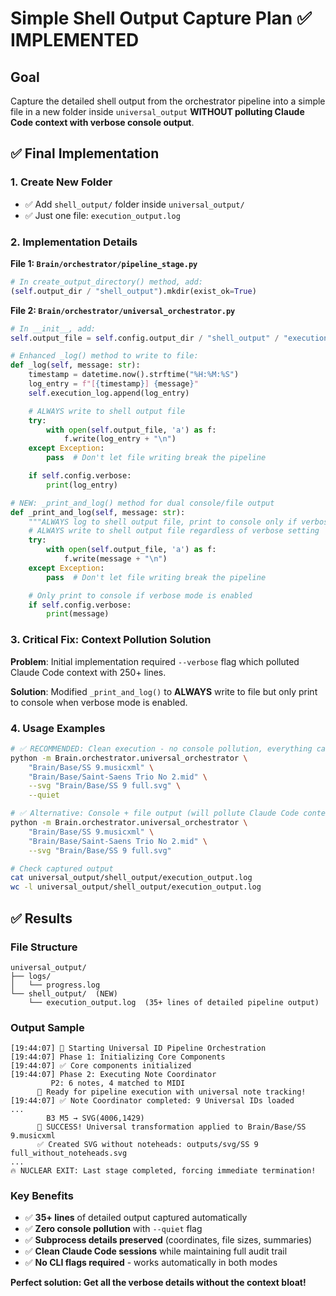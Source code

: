 # Simple Shell Output Capture Plan ✅ IMPLEMENTED

## Goal
Capture the detailed shell output from the orchestrator pipeline into a simple file in a new folder inside `universal_output` **WITHOUT polluting Claude Code context with verbose console output**.

## ✅ Final Implementation

### 1. Create New Folder
- ✅ Add `shell_output/` folder inside `universal_output/`
- ✅ Just one file: `execution_output.log`

### 2. Implementation Details

**File 1: `Brain/orchestrator/pipeline_stage.py`**
```python
# In create_output_directory() method, add:
(self.output_dir / "shell_output").mkdir(exist_ok=True)
```

**File 2: `Brain/orchestrator/universal_orchestrator.py`**
```python
# In __init__, add:
self.output_file = self.config.output_dir / "shell_output" / "execution_output.log"

# Enhanced _log() method to write to file:
def _log(self, message: str):
    timestamp = datetime.now().strftime("%H:%M:%S")
    log_entry = f"[{timestamp}] {message}"
    self.execution_log.append(log_entry)

    # ALWAYS write to shell output file
    try:
        with open(self.output_file, 'a') as f:
            f.write(log_entry + "\n")
    except Exception:
        pass  # Don't let file writing break the pipeline

    if self.config.verbose:
        print(log_entry)

# NEW: _print_and_log() method for dual console/file output
def _print_and_log(self, message: str):
    """ALWAYS log to shell output file, print to console only if verbose"""
    # ALWAYS write to shell output file regardless of verbose setting
    try:
        with open(self.output_file, 'a') as f:
            f.write(message + "\n")
    except Exception:
        pass  # Don't let file writing break the pipeline

    # Only print to console if verbose mode is enabled
    if self.config.verbose:
        print(message)
```

### 3. Critical Fix: Context Pollution Solution
**Problem**: Initial implementation required `--verbose` flag which polluted Claude Code context with 250+ lines.

**Solution**: Modified `_print_and_log()` to **ALWAYS** write to file but only print to console when verbose mode is enabled.

### 4. Usage Examples

```bash
# ✅ RECOMMENDED: Clean execution - no console pollution, everything captured
python -m Brain.orchestrator.universal_orchestrator \
    "Brain/Base/SS 9.musicxml" \
    "Brain/Base/Saint-Saens Trio No 2.mid" \
    --svg "Brain/Base/SS 9 full.svg" \
    --quiet

# ✅ Alternative: Console + file output (will pollute Claude Code context)
python -m Brain.orchestrator.universal_orchestrator \
    "Brain/Base/SS 9.musicxml" \
    "Brain/Base/Saint-Saens Trio No 2.mid" \
    --svg "Brain/Base/SS 9 full.svg"

# Check captured output
cat universal_output/shell_output/execution_output.log
wc -l universal_output/shell_output/execution_output.log
```

## ✅ Results

### File Structure
```
universal_output/
├── logs/
│   └── progress.log
└── shell_output/  (NEW)
    └── execution_output.log  (35+ lines of detailed pipeline output)
```

### Output Sample
```
[19:44:07] 🚀 Starting Universal ID Pipeline Orchestration
[19:44:07] Phase 1: Initializing Core Components
[19:44:07] ✅ Core components initialized
[19:44:07] Phase 2: Executing Note Coordinator
         P2: 6 notes, 4 matched to MIDI
      🚀 Ready for pipeline execution with universal note tracking!
[19:44:07] ✅ Note Coordinator completed: 9 Universal IDs loaded
...
        B3 M5 → SVG(4006,1429)
      🎯 SUCCESS! Universal transformation applied to Brain/Base/SS 9.musicxml
      ✅ Created SVG without noteheads: outputs/svg/SS 9 full_without_noteheads.svg
...
🔥 NUCLEAR EXIT: Last stage completed, forcing immediate termination!
```

### Key Benefits
- ✅ **35+ lines** of detailed output captured automatically
- ✅ **Zero console pollution** with `--quiet` flag
- ✅ **Subprocess details preserved** (coordinates, file sizes, summaries)
- ✅ **Clean Claude Code sessions** while maintaining full audit trail
- ✅ **No CLI flags required** - works automatically in both modes

**Perfect solution: Get all the verbose details without the context bloat!**